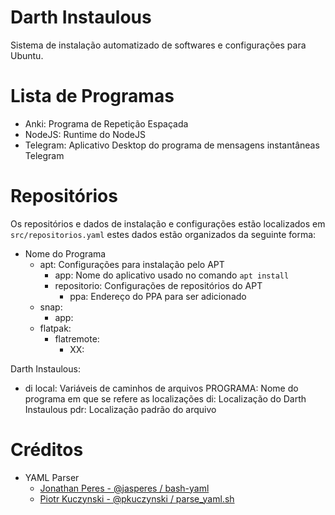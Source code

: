# Darth Instaulous

Sistema de instalação automatizado de softwares e configurações para Ubuntu.

# Lista de Programas
- Anki: Programa de Repetição Espaçada
- NodeJS: Runtime do NodeJS
- Telegram: Aplicativo Desktop do programa de mensagens instantâneas Telegram


# Repositórios
Os repositórios e dados de instalação e configurações estão localizados em `src/repositorios.yaml` estes dados estão organizados da seguinte forma:
- Nome do Programa
  - apt: Configurações para instalação pelo APT
    - app: Nome do aplicativo usado no comando `apt install`
    - repositorio: Configurações de repositórios do APT
      - ppa: Endereço do PPA para ser adicionado
  - snap:
    - app:
  - flatpak:
    - flatremote:
      - XX:

Darth Instaulous:
- di
  local: Variáveis de caminhos de arquivos
    PROGRAMA: Nome do programa em que se refere as localizações
      di: Localização do Darth Instaulous
      pdr: Localização padrão do arquivo


# Créditos
- YAML Parser
  - [Jonathan Peres - @jasperes / bash-yaml](https://github.com/jasperes/bash-yaml)
  - [Piotr Kuczynski - @pkuczynski / parse_yaml.sh](https://gist.github.com/pkuczynski/8665367)
